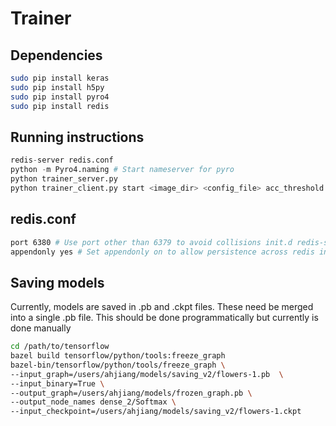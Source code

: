 # Trainer
## Dependencies
``` bash
sudo pip install keras
sudo pip install h5py
sudo pip install pyro4
sudo pip install redis
```

## Running instructions
``` python
redis-server redis.conf
python -m Pyro4.naming # Start nameserver for pyro
python trainer_server.py
python trainer_client.py start <image_dir> <config_file> acc_threshold
```

## redis.conf
``` bash
port 6380 # Use port other than 6379 to avoid collisions init.d redis-server
appendonly yes # Set appendonly on to allow persistence across redis instances
```

## Saving models
Currently, models are saved in .pb and .ckpt files. These need be merged
into a single .pb file. This should be done programmatically but currently
is done manually

```bash
cd /path/to/tensorflow
bazel build tensorflow/python/tools:freeze_graph
bazel-bin/tensorflow/python/tools/freeze_graph \
--input_graph=/users/ahjiang/models/saving_v2/flowers-1.pb  \
--input_binary=True \
--output_graph=/users/ahjiang/models/frozen_graph.pb \
--output_node_names dense_2/Softmax \
--input_checkpoint=/users/ahjiang/models/saving_v2/flowers-1.ckpt
```



